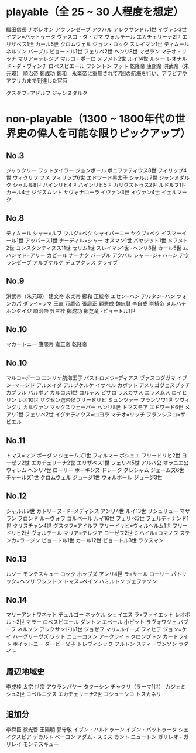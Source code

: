 # playable（全 25 ~ 30 人程度を想定）
織田信長
ナポレオン
アウランゼーブ
アクバル
アレクサンドル1世
イヴァン3世
イブン=バットゥータ
ヴァスコ・ダ・ガマ
ヴォルテール
エカチェリーナ2世
エリザベス1世
カール5世
クロムウェル
ジョン・ロック
スレイマン1世
ティムール
ネルソン
バーブル
ピョートル1世
フェリペ2世
ヘンリ8世
マゼラン
マテオ・リッチ
マリア＝テレジア
マルコ・ポーロ
メフメト2世
ルイ14世
ルソー
レオナルド・ダ・ヴィンチ
ロベスピエール
ワシントン
ワット
乾隆帝
康熙帝 
洪武帝（朱元璋）
順治帝
鄭成功
鄭和　永楽帝に重用されて7回の航海を行い、アラビアやアフリカまで到達した宦官

グスタフ=アドルフ
ジャンヌダルク

# non-playable（1300 ~ 1800年代の世界史の偉人を可能な限りピックアップ）
## No.3
ジャックリー
ワットタイラー
ジョンボール
ボニファティウス8世
フィリップ4世
ウィクリフ
フス
フィリップ6世
エドワード黒太子
シャルル7世
ジャンヌダルク
シャルル8世
ハインリヒ4世
ハインリヒ5世
カリクストゥス2世
ルドルフ1世
カール4世
ジギスムント
サヴォナローラ
イヴァン3世
イヴァン4世
イェルマーク

## No.8
ティムール
シャー=ルフ
ウルグ=ベク
シャイバーニー
ヤクブ=ベク
イスマーイール1世
アッバース1世
ナーディル=シャー
オスマン1世
バヤジット1世
メフメト2世
コンスタンティヌス11世
セリム1世
スレイマン1世
-ヘンリ8世
カール5世
ムハンマド=アリー
カビール
ナーナク
バーブル
アクバル
シャー=ジャハーン
アウランゼーブ
アルブケルケ
デュプクレス
クライブ
## No.9
洪武帝（朱元璋）
建文帝
永楽帝
鄭和
正統帝
エセン=ハン
アルタン=ハン
ツォンカパ
ダライ=ラマ
王直
万暦帝
張居正
顧憲成
魏忠賢
李自成
崇禎帝
ヌルハチ
ホンタイジ
順治帝
呉三桂
鄭成功
鄭芝竜
-ピョートル1世
## No.10
マカートニー
康熙帝
雍正帝
乾隆帝
## No.10
マルコ=ポーロ
エンリケ航海王子
バストロメウ=ディアス
ヴァスコダガマ
イブン=マージド
アルメイダ
アルブケルケ
イサベル
カボット
アメリゴヴェスプッチ
カブラル
バルボア
カルロス1世
コルテス
ピサロ
ラスカサス
エラスムス
ロイヒリン
レオ10世
ザクセン選帝侯フリードリヒ
ミュンツァー
フランソワ1世
ツヴィングリ
カルヴァン
マックスウェーバー
ヘンリ8世
トマスモア
エドワード6世
メアリ1世
フェリペ2世
イグナティウス=ロヨラ
マテオ=リッチ
フランシスコ=ザビエル
## No.11
トマス=マン
ボーダン
ジェームズ1世
フィルマー
ボシュエ
フリードリヒ2世
ヨーゼフ2世
エカチェリーナ2世
エリザベス1世
フェリペ5世
アルバ公
オラニエ公ウィレム
ヘンリ7世
ローリー
ホーキンズ
ドレーク
グレシャム
ジェームズ6世
チャールズ1世
クロムウェル
ジョージ1世
ウォルポール
ジョージ3世
## No.12
シャルル9世
カトリーヌ=ド=メディシス
アンリ4世
ルイ13世
リシュリュー
マザラン
フロンド
ルーヴォワ
コルベール
ルイ16世
フェリペ5世
フェルディナンド1世
クリスチャン4世
グスタフ=アドルフ
フリードリヒ=ヴィルヘルム1世
フリードリヒ2世
ヴォルテール
マリア=テレジア
ヨーゼフ2世
ミハイル=ロマノフ
ステンカ=ラージン
ピョートル1世
カール12世
ピョートル3世
ラクスマン
## No.13
ルソー
モンテスキュー
ロック
ホップズ
アンリ4世
ラ=サール
ローリー
パトリック=ヘンリ
ワシントン
トマス=ペイン
ハミルトン
ジェファソン
## No.14
マリーアントワネット
テュルゴー
ネッケル
シェイエス
ラ=ファイエット
レオポルト2世
マラー
ロベスピエール
ダントン
エベール
小ピット
ラヴォワジェ
バブーフ
ネルソン
アレクサンドル1世
ジョゼフ
マリ=ルイーズ
フィヒテ
ジョン=ケイ
ハーグリーヴズ
ワット
ニューコメン
アークライト
クロンプトン
カートライト
ホイットニー
ダービー父子
トレヴィシック
フルトン
スティーヴンソン
ラダイト
## 周辺地域史
李成桂
太宗
世宗
アウランパヤー
タクーシン
チゃクリ（ラーマ1世）
カジェミシュ3世
コペルニクス
エカチェリーナ2世
コシューシコ
トスカネリ


## 追加分
李舜臣
徐光啓
王陽明
郭守敬
イブン・ハルドゥーン
イブン・バットゥータ
シェイクスピア
デカルト
ベーコン
アダム・スミス
カント
ニュートン
ガリレオ・ガリレイ
モンテスキュー